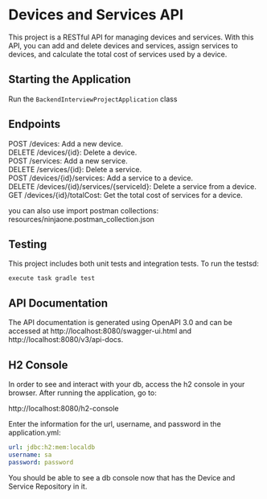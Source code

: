 # Devices and Services API

This project is a RESTful API for managing devices and services. With this API, you can add and delete devices and services, assign services to devices, and calculate the total cost of services used by a device.

## Starting the Application

Run the `BackendInterviewProjectApplication` class

## Endpoints
POST /devices: Add a new device. </br>
DELETE /devices/{id}: Delete a device. </br>
POST /services: Add a new service. </br>
DELETE /services/{id}: Delete a service. </br>
POST /devices/{id}/services: Add a service to a device. </br>
DELETE /devices/{id}/services/{serviceId}: Delete a service from a device. </br>
GET /devices/{id}/totalCost: Get the total cost of services for a device. </br>

you can also use import postman collections:
resources/ninjaone.postman_collection.json

## Testing 
This project includes both unit tests and integration tests. 
To run the testsd:

```
execute task gradle test
```


## API Documentation
The API documentation is generated using OpenAPI 3.0 and can be accessed at http://localhost:8080/swagger-ui.html and http://localhost:8080/v3/api-docs.

## H2 Console 

In order to see and interact with your db, access the h2 console in your browser.
After running the application, go to:

http://localhost:8080/h2-console

Enter the information for the url, username, and password in the application.yml:

```yml
url: jdbc:h2:mem:localdb
username: sa 
password: password
```

You should be able to see a db console now that has 
the Device  and Service Repository in it.




